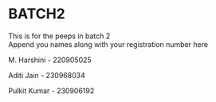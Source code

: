# BATCH2
This is for the peeps in batch 2  
Append you names along with your registration number here

M. Harshini - 220905025    

Aditi Jain - 230968034    

Pulkit Kumar - 230906192
